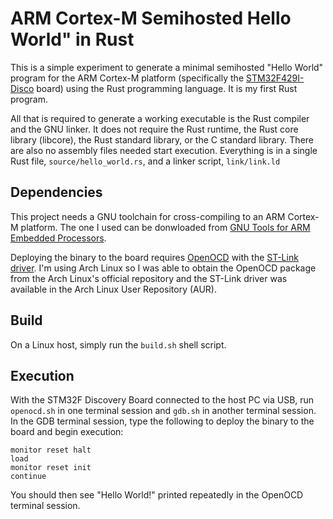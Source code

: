 # ARM Cortex-M Semihosted Hello World" in Rust
This is a simple experiment to generate a minimal semihosted "Hello World" program for the ARM Cortex-M platform (specifically the [STM32F429I-Disco](http://www.st.com/web/catalog/tools/FM116/SC959/SS1532/PF259090) board) using the Rust programming language.  It is my first Rust program.

All that is required to generate a working executable is the Rust compiler and the GNU linker.  It does not require the Rust runtime, the Rust core library (libcore), the Rust standard library, or the C standard library.  There are also no assembly files needed start execution.  Everything is in a single Rust file, `source/hello_world.rs`, and a linker script, `link/link.ld`

Dependencies
------------
This project needs a GNU toolchain for cross-compiling to an ARM Cortex-M platform.  The one I used can be donwloaded from [GNU Tools for ARM Embedded Processors](https://launchpad.net/gcc-arm-embedded).

Deploying the binary to the board requires [OpenOCD](http://openocd.sourceforge.net/) with the [ST-Link driver](https://github.com/texane/stlink).  I'm using Arch Linux so I was able to obtain the OpenOCD package from the Arch Linux's official repository and the ST-Link driver was available in the Arch Linux User Repository (AUR).

Build
-----
On a Linux host, simply run the `build.sh` shell script.

Execution
---------
With the STM32F Discovery Board connected to the host PC via USB, run `openocd.sh` in one terminal session and `gdb.sh` in another terminal session.  In the GDB terminal session, type the following to deploy the binary to the board and begin execution:
```
monitor reset halt
load
monitor reset init
continue
```
You should then see "Hello World!" printed repeatedly in the OpenOCD terminal session.
